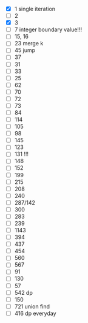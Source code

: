 - [x] 1 single iteration
- [ ] 2
- [x] 3
- [ ] 7 integer boundary value!!!
- [ ] 15, 16
- [ ] 23 merge k
- [ ] 45 jump
- [ ] 37
- [ ] 31
- [ ] 33
- [ ] 25
- [ ] 62
- [ ] 70
- [ ] 72
- [ ] 73
- [ ] 84
- [ ] 114
- [ ] 105
- [ ] 98
- [ ] 145
- [ ] 123
- [ ] 131 !!!
- [ ] 148
- [ ] 152
- [ ] 199
- [ ] 215
- [ ] 208
- [ ] 240
- [ ] 287/142
- [ ] 300
- [ ] 283
- [ ] 239
- [ ] 1143
- [ ] 394
- [ ] 437
- [ ] 454
- [ ] 560
- [ ] 567
- [ ] 91
- [ ] 130
- [ ] 57
- [ ] 542 dp
- [ ] 150
- [ ] 721 union find
- [ ] 416 dp everyday